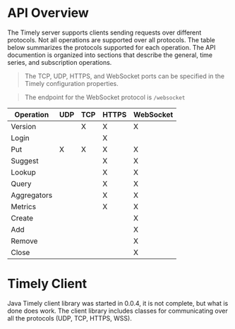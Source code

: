 # API Overview

The Timely server supports clients sending requests over different protocols. Not all operations are supported over all protocols. The table below summarizes the protocols supported for each operation. The API documention is organized into sections that describe the general, time series, and subscription operations.

> The TCP, UDP, HTTPS, and WebSocket ports can be specified in the Timely configuration properties.


> The endpoint for the WebSocket protocol is `/websocket` 

Operation | UDP | TCP | HTTPS | WebSocket
----------|-----|-----|-------|----------
Version     |   | X | X | X
Login       |   |   | X |
Put         | X | X | X | X
Suggest     |   |   | X | X
Lookup      |   |   | X | X
Query       |   |   | X | X
Aggregators |   |   | X | X
Metrics     |   |   | X | X
Create      |   |   |   | X
Add         |   |   |   | X
Remove      |   |   |   | X
Close       |   |   |   | X

# Timely Client

Java Timely client library was started in 0.0.4, it is not complete, but what is done does work. The client library includes classes for communicating over all the protocols (UDP, TCP, HTTPS, WSS).

